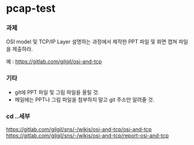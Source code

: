 # pcap-test
### 과제
OSI model 및 TCP/IP Layer 설명하는 과정에서 제작한 PPT 파일 및 화면 캡쳐 파일을 제출하라.

예 : https://gitlab.com/gilgil/osi-and-tcp

### 기타
- git에 PPT 파일 및 그림 파일을 올릴 것.
- 메일에는 PPT나 그림 파일을 첨부하지 말고 git 주소만 알려줄 것.

### cd ..세부

https://gitlab.com/gilgil/sns/-/wikis/osi-and-tcp/osi-and-tcp <br>
https://gitlab.com/gilgil/sns/-/wikis/osi-and-tcp/report-osi-and-tcp
